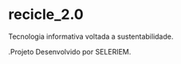 # recicle_2.0
 
Tecnologia informativa voltada a sustentabilidade.
 
.Projeto Desenvolvido por SELERIEM.
